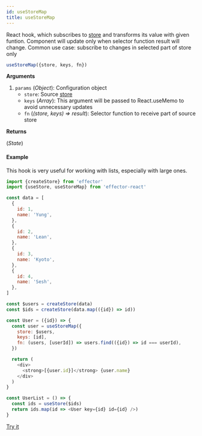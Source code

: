 ```yaml
---
id: useStoreMap
title: useStoreMap
---
```


React hook, which subscribes to [store](../effector/Store.md) and transforms its value with given funtion. Component will update only when selector function result will change. Common use case: subscribe to changes in selected part of store only

```ts
useStoreMap({store, keys, fn})
```

**Arguments**

1. `params` (_Object_): Configuration object
   - `store`: Source [store](../effector/Store.md)
   - `keys` (_Array_): This argument will be passed to React.useMemo to avoid unnecessary updates
   - `fn` (_(store, keys) => result_): Selector function to receive part of source store

**Returns**

(_State_)

#### Example

This hook is very useful for working with lists, especially with large ones.

```js
import {createStore} from 'effector'
import {useStore, useStoreMap} from 'effector-react'

const data = [
  {
    id: 1,
    name: 'Yung',
  },
  {
    id: 2,
    name: 'Lean',
  },
  {
    id: 3,
    name: 'Kyoto',
  },
  {
    id: 4,
    name: 'Sesh',
  },
]

const $users = createStore(data)
const $ids = createStore(data.map(({id}) => id))

const User = ({id}) => {
  const user = useStoreMap({
    store: $users,
    keys: [id],
    fn: (users, [userId]) => users.find(({id}) => id === userId),
  })

  return (
    <div>
      <strong>[{user.id}]</strong> {user.name}
    </div>
  )
}

const UserList = () => {
  const ids = useStore($ids)
  return ids.map(id => <User key={id} id={id} />)
}
```

[Try it](https://share.effector.dev/cAZWHCit)
